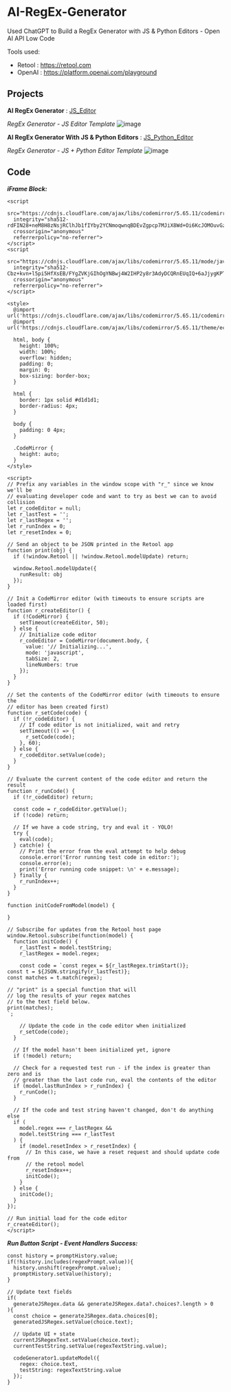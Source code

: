 # AI-RegEx-Generator
Used ChatGPT to Build a RegEx Generator with JS &amp; Python Editors - Open AI API Low Code

Tools used:
- Retool : https://retool.com
- OpenAI : https://platform.openai.com/playground

## Projects
**AI RegEx Generator** : [JS_Editor][js-editor]

_RegEx Generator - JS Editor Template_
![image](https://github.com/Kowshik-407/AI-RegEx-Generator/assets/66817358/b18cb50f-30d9-4a32-9484-25c2228f5b57)


**AI RegEx Generator With JS & Python Editors** : [JS_Python_Editor][js-python-editors]

_RegEx Generator - JS + Python Editor Template_
![image](https://github.com/Kowshik-407/AI-RegEx-Generator/assets/66817358/04f569f3-845c-4138-aa1e-7d13ebd7becb)



## Code

<b><i>iFrame Block: </i></b>
```
<script 
  src="https://cdnjs.cloudflare.com/ajax/libs/codemirror/5.65.11/codemirror.min.js" 
  integrity="sha512-rdFIN28+neM8H8zNsjRClhJb1fIYby2YCNmoqwnqBDEvZgpcp7MJiX8Wd+Oi6KcJOMOuvGztjrsI59rly9BsVQ==" 
  crossorigin="anonymous" 
  referrerpolicy="no-referrer">
</script>
<script 
  src="https://cdnjs.cloudflare.com/ajax/libs/codemirror/5.65.11/mode/javascript/javascript.min.js" 
  integrity="sha512-Cbz+kvn+l5pi5HfXsEB/FYgZVKjGIhOgYNBwj4W2IHP2y8r3AdyDCQRnEUqIQ+6aJjygKPTyaNT2eIihaykJlw==" 
  crossorigin="anonymous" 
  referrerpolicy="no-referrer">
</script>

<style>
  @import url('https://cdnjs.cloudflare.com/ajax/libs/codemirror/5.65.11/codemirror.min.css');
  @import url('https://cdnjs.cloudflare.com/ajax/libs/codemirror/5.65.11/theme/eclipse.min.css');

  html, body {
    height: 100%;
    width: 100%;
    overflow: hidden;
    padding: 0;
    margin: 0;
    box-sizing: border-box;
  }

  html {
    border: 1px solid #d1d1d1;
    border-radius: 4px;
  }

  body {
    padding: 0 4px;
  }

  .CodeMirror {
    height: auto;
  }
</style>

<script>
// Prefix any variables in the window scope with "r_" since we know we'll be
// evaluating developer code and want to try as best we can to avoid collision
let r_codeEditor = null;
let r_lastTest = '';
let r_lastRegex = '';
let r_runIndex = 0;
let r_resetIndex = 0;

// Send an object to be JSON printed in the Retool app
function print(obj) {
  if (!window.Retool || !window.Retool.modelUpdate) return;

  window.Retool.modelUpdate({
    runResult: obj
  });
}

// Init a CodeMirror editor (with timeouts to ensure scripts are loaded first)
function r_createEditor() {
  if (!CodeMirror) {
    setTimeout(createEditor, 50);
  } else {
    // Initialize code editor
    r_codeEditor = CodeMirror(document.body, {
      value: '// Initializing...',
      mode: 'javascript',
      tabSize: 2,
      lineNumbers: true
    });
  }
}

// Set the contents of the CodeMirror editor (with timeouts to ensure the
// editor has been created first)
function r_setCode(code) {
  if (!r_codeEditor) {
    // If code editor is not initialized, wait and retry
    setTimeout(() => {
      r_setCode(code);
    }, 60);
  } else {
    r_codeEditor.setValue(code);
  }
}

// Evaluate the current content of the code editor and return the result
function r_runCode() {
  if (!r_codeEditor) return;

  const code = r_codeEditor.getValue();
  if (!code) return;

  // If we have a code string, try and eval it - YOLO!
  try {
    eval(code);
  } catch(e) {
    // Print the error from the eval attempt to help debug
    console.error('Error running test code in editor:');
    console.error(e);
    print('Error running code snippet: \n' + e.message);
  } finally {
    r_runIndex++;
  }
}

function initCodeFromModel(model) {

}

// Subscribe for updates from the Retool host page
window.Retool.subscribe(function(model) {
  function initCode() {
    r_lastTest = model.testString;
    r_lastRegex = model.regex;

    const code = `const regex = ${r_lastRegex.trimStart()};
const t = ${JSON.stringify(r_lastTest)};
const matches = t.match(regex);

// "print" is a special function that will 
// log the results of your regex matches 
// to the text field below.
print(matches);
`;

    // Update the code in the code editor when initialized
    r_setCode(code);
  }

  // If the model hasn't been initialized yet, ignore
  if (!model) return;

  // Check for a requested test run - if the index is greater than zero and is 
  // greater than the last code run, eval the contents of the editor
  if (model.lastRunIndex > r_runIndex) {
    r_runCode();
  }

  // If the code and test string haven't changed, don't do anything else
  if (
    model.regex === r_lastRegex &&
    model.testString === r_lastTest
  ) {
    if (model.resetIndex > r_resetIndex) {
      // In this case, we have a reset request and should update code from 
      // the retool model
      r_resetIndex++;
      initCode();
    }
  } else {
    initCode();
  }
});

// Run initial load for the code editor
r_createEditor();
</script>
```

***Run Button Script - Event Handlers Success:***
```
const history = promptHistory.value;
if(!history.includes(regexPrompt.value)){
  history.unshift(regexPrompt.value);
  promptHistory.setValue(history);
}

// Update text fields
if(
  generateJSRegex.data && generateJSRegex.data?.choices?.length > 0
){
  const choice = generateJSRegex.data.choices[0];
  generatedJSRegex.setValue(choice.text);
  
  // Update UI + state
  currentJSRegexText.setValue(choice.text);
  currentTestString.setValue(regexTextString.value);
  
  codeGenerator1.updateModel({
    regex: choice.text,
    testString: regexTextString.value
  });
}
```

[js-editor]: https://kowshik407.retool.com/apps/9ea95ec4-23c2-11ee-972d-7b73343848eb/regexgenerator-openai
[js-python-editors]: https://kowshik407.retool.com/apps/53d26258-2488-11ee-91f2-eff767e0426b/regexgenerator-openai-editors
